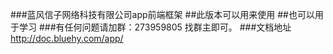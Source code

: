 ###蓝风信子网络科技有限公司app前端框架
##此版本可以用来使用
##也可以用于学习
###有任何问题请加群：273959805 找群主即可。
###文档地址 http://doc.bluehy.com/app/